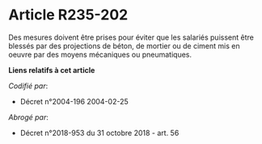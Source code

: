 # Article R235-202

Des mesures doivent être prises pour éviter que les salariés puissent être blessés par des projections de béton, de mortier
ou de ciment mis en oeuvre par des moyens mécaniques ou pneumatiques.

**Liens relatifs à cet article**

_Codifié par_:

  - Décret n°2004-196 2004-02-25

_Abrogé par_:

  - Décret n°2018-953 du 31 octobre 2018 - art. 56
